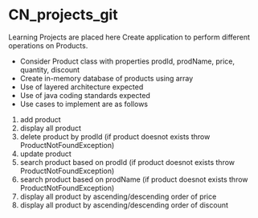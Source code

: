 # CN_projects_git
Learning Projects are placed here
Create application to perform different operations on Products.
- Consider Product class with properties prodId, prodName, price, quantity, discount
- Create in-memory database of products using array
- Use of layered architecture expected
- Use of java coding standards expected
- Use cases to implement are as follows
1. add product
2. display all product
3. delete product by prodId (if product doesnot exists throw ProductNotFoundException)
4. update product
5. search product based on prodId (if product doesnot exists throw ProductNotFoundException)
6. search product based on prodName (if product doesnot exists throw ProductNotFoundException)
7. display all product by ascending/descending order of price
8. display all product by ascending/descending order of discount
